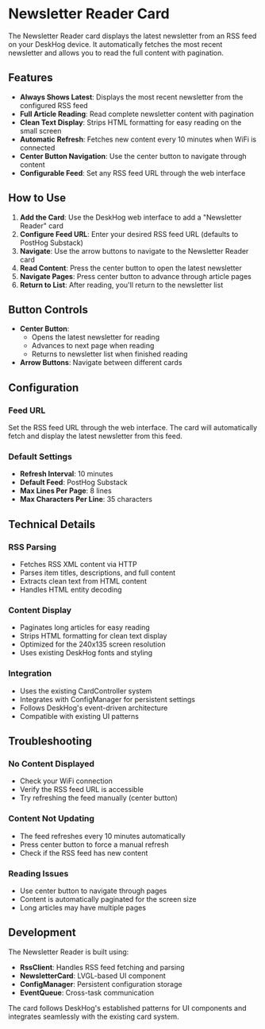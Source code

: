 # Newsletter Reader Card

The Newsletter Reader card displays the latest newsletter from an RSS feed on your DeskHog device. It automatically fetches the most recent newsletter and allows you to read the full content with pagination.

## Features

- **Always Shows Latest**: Displays the most recent newsletter from the configured RSS feed
- **Full Article Reading**: Read complete newsletter content with pagination
- **Clean Text Display**: Strips HTML formatting for easy reading on the small screen
- **Automatic Refresh**: Fetches new content every 10 minutes when WiFi is connected
- **Center Button Navigation**: Use the center button to navigate through content
- **Configurable Feed**: Set any RSS feed URL through the web interface

## How to Use

1. **Add the Card**: Use the DeskHog web interface to add a "Newsletter Reader" card
2. **Configure Feed URL**: Enter your desired RSS feed URL (defaults to PostHog Substack)
3. **Navigate**: Use the arrow buttons to navigate to the Newsletter Reader card
4. **Read Content**: Press the center button to open the latest newsletter
5. **Navigate Pages**: Press center button to advance through article pages
6. **Return to List**: After reading, you'll return to the newsletter list

## Button Controls

- **Center Button**: 
  - Opens the latest newsletter for reading
  - Advances to next page when reading
  - Returns to newsletter list when finished reading
- **Arrow Buttons**: Navigate between different cards

## Configuration

### Feed URL
Set the RSS feed URL through the web interface. The card will automatically fetch and display the latest newsletter from this feed.

### Default Settings
- **Refresh Interval**: 10 minutes
- **Default Feed**: PostHog Substack
- **Max Lines Per Page**: 8 lines
- **Max Characters Per Line**: 35 characters

## Technical Details

### RSS Parsing
- Fetches RSS XML content via HTTP
- Parses item titles, descriptions, and full content
- Extracts clean text from HTML content
- Handles HTML entity decoding

### Content Display
- Paginates long articles for easy reading
- Strips HTML formatting for clean text display
- Optimized for the 240x135 screen resolution
- Uses existing DeskHog fonts and styling

### Integration
- Uses the existing CardController system
- Integrates with ConfigManager for persistent settings
- Follows DeskHog's event-driven architecture
- Compatible with existing UI patterns

## Troubleshooting

### No Content Displayed
- Check your WiFi connection
- Verify the RSS feed URL is accessible
- Try refreshing the feed manually (center button)

### Content Not Updating
- The feed refreshes every 10 minutes automatically
- Press center button to force a manual refresh
- Check if the RSS feed has new content

### Reading Issues
- Use center button to navigate through pages
- Content is automatically paginated for the screen size
- Long articles may have multiple pages

## Development

The Newsletter Reader is built using:
- **RssClient**: Handles RSS feed fetching and parsing
- **NewsletterCard**: LVGL-based UI component
- **ConfigManager**: Persistent configuration storage
- **EventQueue**: Cross-task communication

The card follows DeskHog's established patterns for UI components and integrates seamlessly with the existing card system. 